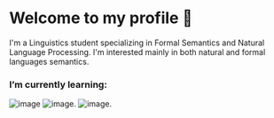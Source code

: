 # Welcome to my profile 🐝

I'm a Linguistics student specializing in Formal Semantics and Natural Language Processing. I'm interested mainly in both natural and formal languages semantics.

### I’m currently learning:
![image](https://img.shields.io/badge/C%23-239120?style=for-the-badge&logo=c-sharp&logoColor=white) ![image](https://img.shields.io/badge/Lua-2C2D72?style=for-the-badge&logo=lua&logoColor=white). ![image](https://img.shields.io/badge/r-%23276DC3.svg?style=for-the-badge&logo=r&logoColor=white).

